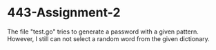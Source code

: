 # 443-Assignment-2

The file "test.go" tries to generate a password with a given pattern. 
However, I still can not select a random word from the given dictionary. 

